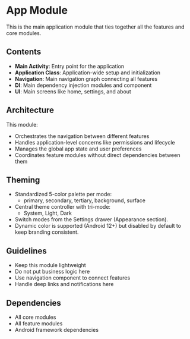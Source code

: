 # App Module

This is the main application module that ties together all the features and core modules.

## Contents

- **Main Activity**: Entry point for the application
- **Application Class**: Application-wide setup and initialization
- **Navigation**: Main navigation graph connecting all features
- **DI**: Main dependency injection modules and component
- **UI**: Main screens like home, settings, and about

## Architecture

This module:
- Orchestrates the navigation between different features
- Handles application-level concerns like permissions and lifecycle
- Manages the global app state and user preferences
- Coordinates feature modules without direct dependencies between them

## Theming

- Standardized 5-color palette per mode:
  - primary, secondary, tertiary, background, surface
- Central theme controller with tri-mode:
  - System, Light, Dark
- Switch modes from the Settings drawer (Appearance section).
- Dynamic color is supported (Android 12+) but disabled by default to keep branding consistent.

## Guidelines

- Keep this module lightweight
- Do not put business logic here
- Use navigation component to connect features
- Handle deep links and notifications here

## Dependencies

- All core modules
- All feature modules
- Android framework dependencies
